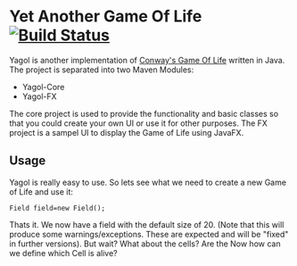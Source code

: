 # Yet Another Game Of Life [![Build Status](https://travis-ci.org/Clayn/yagol.svg?branch=development)](https://travis-ci.org/Clayn/yagol)
Yagol is another implementation of [Conway's Game Of Life](https://en.wikipedia.org/wiki/Conway%27s_Game_of_Life) written in Java. 
The project is separated into two Maven Modules:

 - Yagol-Core
 - Yagol-FX
 
The core project is used to provide the functionality and basic classes so that you could create your own UI or use it for other purposes. 
The FX project is a sampel UI to display the Game of Life using JavaFX.

## Usage
Yagol is really easy to use. So lets see what we need to create a new Game of Life 
and use it:

    Field field=new Field();
Thats it. We now have a field with the default size of 20. (Note that this will produce some warnings/exceptions. These are expected and will be "fixed" in further versions). But wait? What about the cells? Are the
Now how can we define which Cell is alive?
<!--stackedit_data:
eyJoaXN0b3J5IjpbLTM2NTMxNjQ4Ml19
-->